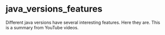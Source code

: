 # java_versions_features
Different java versions have several interesting features. Here they are.
This is a summary from YouTube videos.
